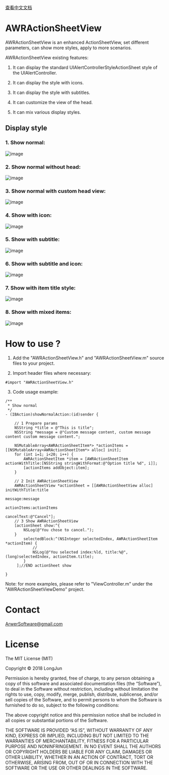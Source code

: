 [查看中文文档](https://github.com/longjun3000/AWRActionSheetView/blob/master/README-CN.md "Chinese README.md") 
# AWRActionSheetView
AWRActionSheetView is an enhanced ActionSheetView, set different parameters, can show more styles, apply to more scenarios.

AWRActionSheetView existing features:

1. It can display the standard UIAlertControllerStyleActionSheet style of the UIAlertController.

2. It can display the style with icons.

3. It can display the style with subtitles.

4. It can customize the view of the head.

5. It can mix various display styles.

## Display style
### 1. Show normal:
![image](https://raw.githubusercontent.com/longjun3000/AWRActionSheetView/master/Screenshot/iOS/Screenshot03.png)
### 2. Show normal without head:
![image](https://raw.githubusercontent.com/longjun3000/AWRActionSheetView/master/Screenshot/iOS/Screenshot04.png)
### 3. Show normal with custom head view:
![image](https://raw.githubusercontent.com/longjun3000/AWRActionSheetView/master/Screenshot/iOS/Screenshot05.png)
### 4. Show with icon:
![image](https://raw.githubusercontent.com/longjun3000/AWRActionSheetView/master/Screenshot/iOS/Screenshot06.png)
### 5. Show with subtitle:
![image](https://raw.githubusercontent.com/longjun3000/AWRActionSheetView/master/Screenshot/iOS/Screenshot07.png)
### 6. Show with subtitle and icon:
![image](https://raw.githubusercontent.com/longjun3000/AWRActionSheetView/master/Screenshot/iOS/Screenshot08.png)
### 7. Show with item title style:
![image](https://raw.githubusercontent.com/longjun3000/AWRActionSheetView/master/Screenshot/iOS/Screenshot09.png)
### 8. Show with mixed items:
![image](https://raw.githubusercontent.com/longjun3000/AWRActionSheetView/master/Screenshot/iOS/Screenshot10.png)

# How to use ?

1. Add the "AWRActionSheetView.h" and "AWRActionSheetView.m" source files to your project.

2. Import header files where necessary:

```
#import "AWRActionSheetView.h"
```

3. Code usage example:

```
/**
 * Show normal
 */
- (IBAction)showNormalAction:(id)sender {

    // 1 Prepare params
    NSString *title = @"This is title";
    NSString *message = @"Custom message content, custom message content custom message content.";

    NSMutableArray<AWRActionSheetItem*> *actionItems = [[NSMutableArray<AWRActionSheetItem*> alloc] init];
    for (int i=1; i<20; i++) {
        AWRActionSheetItem *item = [AWRActionSheetItem actionWithTitle:[NSString stringWithFormat:@"Option title %d", i]];
        [actionItems addObject:item];
    }

    // 2 Init AWRActionSheetView
    AWRActionSheetView *actionSheet = [[AWRActionSheetView alloc] initWithTitle:title
                                                                        message:message
                                                                    actionItems:actionItems
                                                                     cancelText:@"Cancel"];
    // 3 Show AWRActionSheetView
    [actionSheet show:^{
        NSLog(@"You chose to cancel.");
    }
        selectedBlock:^(NSInteger selectedIndex, AWRActionSheetItem *actionItem) {
            //
            NSLog(@"You selected index:%ld, title:%@", (long)selectedIndex, actionItem.title);
        }
     ];//END actionSheet show

}
```

Note: for more examples, please refer to "ViewController.m" under the "AWRActionSheetViewDemo" project.



# Contact
ArwerSoftware@gmail.com


# License
The MIT License (MIT)

Copyright © 2018 LongJun

Permission is hereby granted, free of charge, to any person obtaining a copy of this software and associated documentation files (the “Software”), to deal in the Software without restriction, including without limitation the rights to use, copy, modify, merge, publish, distribute, sublicense, and/or sell copies of the Software, and to permit persons to whom the Software is furnished to do so, subject to the following conditions:

The above copyright notice and this permission notice shall be included in all copies or substantial portions of the Software.

THE SOFTWARE IS PROVIDED “AS IS”, WITHOUT WARRANTY OF ANY KIND, EXPRESS OR IMPLIED, INCLUDING BUT NOT LIMITED TO THE WARRANTIES OF MERCHANTABILITY, FITNESS FOR A PARTICULAR PURPOSE AND NONINFRINGEMENT. IN NO EVENT SHALL THE AUTHORS OR COPYRIGHT HOLDERS BE LIABLE FOR ANY CLAIM, DAMAGES OR OTHER LIABILITY, WHETHER IN AN ACTION OF CONTRACT, TORT OR OTHERWISE, ARISING FROM, OUT OF OR IN CONNECTION WITH THE SOFTWARE OR THE USE OR OTHER DEALINGS IN THE SOFTWARE.
